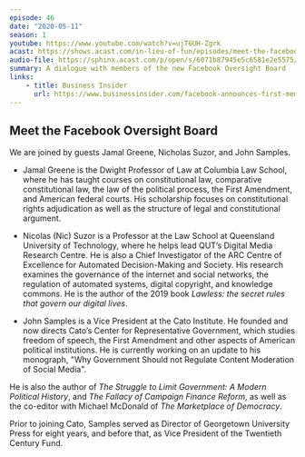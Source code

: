 ```yaml
---
episode: 46
date: "2020-05-11"
season: 1
youtube: https://www.youtube.com/watch?v=ujT6UH-Zgrk
acast: https://shows.acast.com/in-lieu-of-fun/episodes/meet-the-facebook-oversight-board-may-11-2020
audio-file: https://sphinx.acast.com/p/open/s/6071b87945e5c6581e2e5575/e/61410ad4b5534600127be5d4/media.mp3
summary: A dialogue with members of the new Facebook Oversight Board
links:
    - title: Business Insider
      url: https://www.businessinsider.com/facebook-announces-first-members-oversight-board-instagram-2020-5
---
```

## Meet the Facebook Oversight Board

We are joined by guests Jamal Greene, Nicholas Suzor, and John Samples.

- Jamal Greene is the Dwight Professor of Law at Columbia Law School, where he has taught courses on constitutional law, comparative constitutional law, the law of the political process, the First Amendment, and American federal courts. His scholarship focuses on constitutional rights adjudication as well as the structure of legal and constitutional argument.

- Nicolas (Nic) Suzor is a Professor at the Law School at Queensland University of Technology, where he helps lead QUT’s Digital Media Research Centre. He is also a Chief Investigator of the ARC Centre of Excellence for Automated Decision-Making and Society. His research examines the governance of the internet and social networks, the regulation of automated systems, digital copyright, and knowledge commons. He is the author of the 2019 book *Lawless: the secret rules that govern our digital lives*.

- John Samples is a Vice President at the Cato Institute. He founded and now directs Cato’s Center for Representative Government, which studies freedom of speech, the First Amendment and other aspects of American political institutions. He is currently working on an update to his monograph, "Why Government Should not Regulate Content Moderation of Social Media".

 He is also the author of *The Struggle to Limit Government: A Modern Political History*, and *The Fallacy of Campaign Finance Reform*, as well as the co-editor with Michael McDonald of *The Marketplace of Democracy*.

 Prior to joining Cato, Samples served as Director of Georgetown University Press for eight years, and before that, as Vice President of the Twentieth Century Fund.
